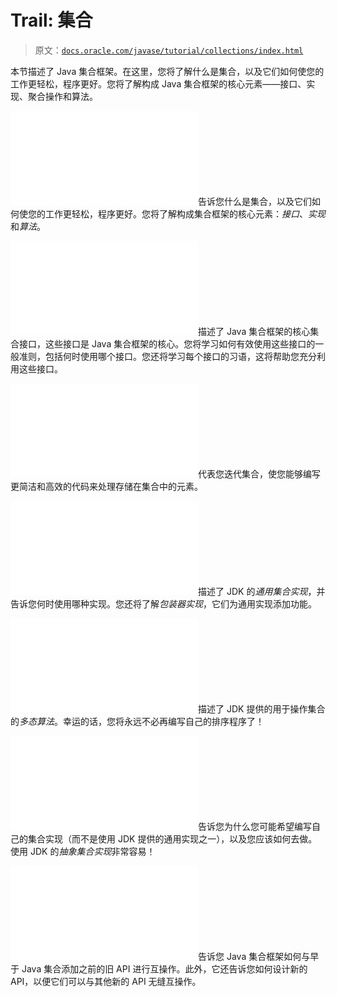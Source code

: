 # Trail: 集合

> 原文：[`docs.oracle.com/javase/tutorial/collections/index.html`](https://docs.oracle.com/javase/tutorial/collections/index.html)

本节描述了 Java 集合框架。在这里，您将了解什么是集合，以及它们如何使您的工作更轻松，程序更好。您将了解构成 Java 集合框架的核心元素——接口、实现、聚合操作和算法。

![trail icon **介绍**](img/index.html)告诉您什么是集合，以及它们如何使您的工作更轻松，程序更好。您将了解构成集合框架的核心元素：*接口*、*实现*和*算法*。

![trail icon **接口**](img/index.html)描述了 Java 集合框架的核心集合接口，这些接口是 Java 集合框架的核心。您将学习如何有效使用这些接口的一般准则，包括何时使用哪个接口。您还将学习每个接口的习语，这将帮助您充分利用这些接口。

![trail icon **聚合操作**](img/index.html)代表您迭代集合，使您能够编写更简洁和高效的代码来处理存储在集合中的元素。

![trail icon **实现**](img/index.html)描述了 JDK 的*通用集合实现*，并告诉您何时使用哪种实现。您还将了解*包装器实现*，它们为通用实现添加功能。

![trail icon **算法**](img/index.html)描述了 JDK 提供的用于操作集合的*多态算法*。幸运的话，您将永远不必再编写自己的排序程序了！

![trail icon **自定义实现**](img/index.html)告诉您为什么您可能希望编写自己的集合实现（而不是使用 JDK 提供的通用实现之一），以及您应该如何去做。使用 JDK 的*抽象集合实现*非常容易！

![trail icon **互操作性**](img/index.html)告诉您 Java 集合框架如何与早于 Java 集合添加之前的旧 API 进行互操作。此外，它还告诉您如何设计新的 API，以便它们可以与其他新的 API 无缝互操作。
